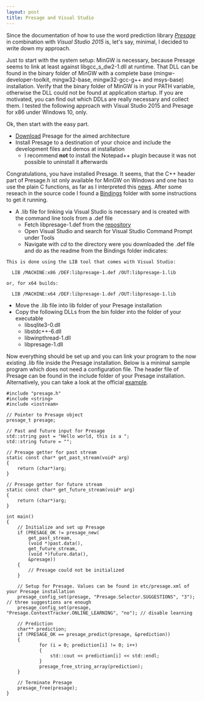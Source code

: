 ```yaml
---
layout: post
title: Presage and Visual Studio
---
```

Since the documentation of how to use the word prediction library [*Presage*](http://presage.sourceforge.net/) in combination with *Visual Studio 2015* is, let's say, minimal, I decided to write down my approach.

Just to start with the system setup: MinGW is necessary, because Presage seems to link at least against libgcc_s_dw2-1.dll at runtime. That DLL can be found in the binary folder of MinGW with a complete base (mingw-developer-toolkit, mingw32-base, mingw32-gcc-g++ and msys-base) installation. Verify that the binary folder of MinGW is in your PATH variable, otherwise the DLL could not be found at application startup. If you are motivated, you can find out which DDLs are really necessary and collect them. I tested the following approach with Visual Studio 2015 and Presage for x86 under Windows 10, only.

Ok, then start with the easy part.

- [Download](https://sourceforge.net/projects/presage/files/presage/) Presage for the aimed architecture
- Install Presage to a destination of your choice and include the development files and demos at installation
  - I recommend **not** to install the Notepad++ plugin because it was not possible to uninstall it afterwards
	
Congratulations, you have installed Presage. It seems, that the C++ header part of Presage.h ist only available for MinGW on Windows and one has to use the plain C functions, as far as I interpreted this [news](http://presage.sourceforge.net/?q=node/51). After some reseach in the source code I found a [Bindings](https://sourceforge.net/p/presage/presage/ci/master/tree/bindings/c/)  folder with some instructions to get it running. 

- A .lib file for linking via Visual Studio is necessary and is created with the command line tools from a .def file
  - Fetch libpresage-1.def from the [repository](https://sourceforge.net/p/presage/presage/ci/master/tree/bindings/c/libpresage-1.def?format=raw)
  - Open Visual Studio and search for Visual Studio Command Prompt under Tools
  - Navigate with *cd* to the directory were you downloaded the .def file and do as the readme from the Bindings folder indicates:
 
```
This is done using the LIB tool that comes with Visual Studio:

  LIB /MACHINE:x86 /DEF:libpresage-1.def /OUT:libpresage-1.lib

or, for x64 builds:

  LIB /MACHINE:x64 /DEF:libpresage-1.def /OUT:libpresage-1.lib
```

  - Move the .lib file into lib folder of your Presage installation
- Copy the following DLLs from the bin folder into the folder of your executable
  - libsqlite3-0.dll
  - libstdc++-6.dll
  - libwinpthread-1.dll
  - libpresage-1.dll

Now everything should be set up and you can link your program to the now existing .lib file inside the Presage installation. Below is a minimal sample program which does not need a configuration file. The header file of Presage can be found in the include folder of your Presage installation. Alternatively, you can take a look at the official [example](https://sourceforge.net/p/presage/presage/ci/master/tree/bindings/c/presage_c_demo.c).

```
#include "presage.h"
#include <string>
#include <iostream>

// Pointer to Presage object
presage_t presage;

// Past and future input for Presage
std::string past = "Hello world, this is a ";
std::string future = "";

// Presage getter for past stream
static const char* get_past_stream(void* arg)
{
	return (char*)arg;
}

// Presage getter for future stream
static const char* get_future_stream(void* arg)
{
	return (char*)arg;
}

int main()
{
	// Initialize and set up Presage
	if (PRESAGE_OK != presage_new(
		get_past_stream,
		(void *)past.data(),
		get_future_stream,
		(void *)future.data(),
		&presage))
	{
		// Presage could not be initialized
	}
	
	// Setup for Presage. Values can be found in etc/presage.xml of your Presage installation
	presage_config_set(presage, "Presage.Selector.SUGGESTIONS", "3"); // three suggestions are enough
	presage_config_set(presage, "Presage.ContextTracker.ONLINE_LEARNING", "no"); // disable learning
	
	// Prediction
	char** prediction;
	if (PRESAGE_OK == presage_predict(presage, &prediction))
	{
			for (i = 0; prediction[i] != 0; i++)
			{
				std::cout << prediction[i] << std::endl;
			}
			presage_free_string_array(prediction);
	}
	
	// Terminate Presage
	presage_free(presage);
}
```